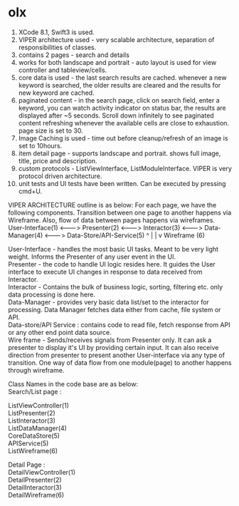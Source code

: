 # olx

1. XCode 8.1, Swift3 is used.  
2. VIPER architecture used - very scalable architecture, separation of responsibilities of classes.  
3. contains 2 pages - search and details  
4. works for both landscape and portrait - auto layout is used for view controller and tableview/cells.  
5. core data is used - the last search results are cached. whenever a new keyword is searched, the older results are cleared and the results for new keyword are cached.  
6. paginated content - in the search page, click on search field, enter a keyword, you can watch activity indicator on status bar, the results are displayed after ~5 seconds. Scroll down infinitely to see paginated content refreshing whenever the available cells are close to exhaustion. page size is set to 30.  
7. Image Caching is used - time out before cleanup/refresh of an image is set to 10hours.
8. item detail page - supports landscape and portrait. shows full image, title, price and description.  
9. custom protocols - ListViewInterface, ListModuleInterface. VIPER is very protocol driven architecture.  
10. unit tests and UI tests have been written. Can be executed by pressing cmd+U.  


VIPER ARCHITECTURE outline is as below:
For each page, we have the following components.
Transition between one page to another happens via Wireframe. Also, flow of data between pages happens via wireframes.
User-Interface(1) <---> Presenter(2) <---> Interactor(3) <---> Data-Manager(4)  <---> Data-Store/API-Service(5)
                        ^
                        |
                        | 
                        v
                    Wireframe (6)

User-Interface - handles the most basic UI tasks. Meant to be very light weight. Informs the Presenter of any user event in the UI.  
Presenter - the code to handle UI logic resides here. It guides the User interface to execute UI changes in response to data received from Interactor.  
Interactor - Contains the bulk of business logic, sorting, filtering etc. only data processing is done here.  
Data-Manager - provides very basic data list/set to the interactor for processing. Data Manager fetches data either from cache, file system or API.  
Data-store/API Service : contains code to read file, fetch response from API or any other end point data source.  
Wire frame - Sends/receives signals from Presenter only. It can ask a presenter to display it's UI by providing certain input. It can also receive direction from presenter to present another User-interface via any type of transition. One way of data flow from one module(page) to another happens through wireframe.  

Class Names in the code base are as below:  
Search/List page :  

ListViewController(1)  
ListPresenter(2)  
ListInteractor(3)  
ListDataManager(4)  
CoreDataStore(5)  
APIService(5)  
ListWireframe(6)  


Detail Page :  
DetailViewController(1)  
DetailPresenter(2)  
DetailInteractor(3)  
DetailWireframe(6)  
